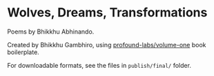 
Wolves, Dreams, Transformations
===========================

Poems by Bhikkhu Abhinando.

Created by Bhikkhu Gambhiro, using [profound-labs/volume-one](https://github.com/profound-labs/volume-one) book boilerplate.

For downloadable formats, see the files in `publish/final/` folder.

